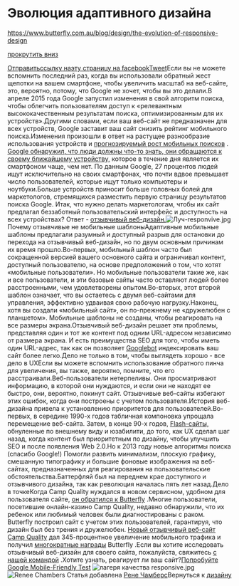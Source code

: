 # Эволюция адаптивного дизайна

https://www.butterfly.com.au/blog/design/the-evolution-of-responsive-design

[прокрутить вниз]()

[Отправить](mailto:?subject=I%20wanted%20you%20to%20see%20this%20site&body=Check%20out%20this%20site%20https://www.butterfly.com.au/blog/design/the-evolution-of-responsive-design)[ссылку на](javascript:void(0))[эту страницу на facebook](javascript:void(0))[Tweet](http://twitter.com/share?text=check%20it%20out%20this%20awesome%20blog%20&url=https://www.butterfly.com.au/blog/design/the-evolution-of-responsive-design)Если вы не можете вспомнить последний раз, когда вы использовали обратный жест щепотки на вашем смартфоне, чтобы увеличить масштаб на веб-сайте, это, вероятно, потому, что Google не хочет, чтобы вы это делали.В апреле 2015 года Google запустил изменения в свой алгоритм поиска, чтобы облегчить пользователям доступ к «релевантным высококачественным результатам поиска, оптимизированным для их устройств».Другими словами, если ваш веб-сайт не предназначен для всех устройств, Google заставит ваш сайт снизить рейтинг мобильного поиска.Изменения произошли в ответ на растущее разнообразие использования устройств и  [прогнозируемый рост мобильных поисков](http://searchengineland.com/its-official-google-says-more-searches-now-on-mobile-than-on-desktop-220369) . [Google обнаружил, что люди должны что-то знать, они обращаются к своему ближайшему устройству,](https://webmasters.googleblog.com/2015/02/finding-more-mobile-friendly-search.html)  которое в течение дня является их смартфоном чаще, чем нет. По данным Google, 27 процентов людей ищут исключительно на своих смартфонах, что почти вдвое превышает число пользователей, которые ищут только компьютеры и ноутбуки.Больше устройств приносит больше головных болей для маркетологов, стремящихся разместить первую страницу результатов поиска Google. Итак, что нужно делать маркетологам, чтобы их сайт предлагал беззаботный пользовательский интерфейс и доступность на всех устройствах? Ответ -  [отзывчивый веб-дизайн.](http://alistapart.com/article/responsive-web-design)![Луч-responvive.jpg](https://www.butterfly.com.au/sites/default/files/pictures/beam-responvive.jpg)Почему отзывчивые не мобильные шаблоныАдаптивные мобильные шаблоны предлагали разумный и доступный разрыв для остановки до перехода на отзывчивый веб-дизайн, но по двум основным причинам их время прошло.Во-первых, мобильный шаблон часто был сокращенной версией вашего основного сайта и ограничивал контент, доступный пользователю, на основе предположений о том, что хотят «мобильные пользователи». Но мобильные пользователи такие же, как и все пользователи, и эти базовые сайты часто оставляют людей более расстроенными, чем удовлетворены опытом.Во-вторых, этот второй шаблон означает, что вы остаетесь с двумя веб-сайтами для управления, эффективно удваивая свою рабочую нагрузку.Наконец, хотя вы создали «мобильный сайт», он по-прежнему не «дружелюбен с планшетом». Мобильные шаблоны не созданы, чтобы реагировать на все размеры экрана.Отзывчивый веб-дизайн решает эти проблемы, представляя один и тот же контент под одним URL-адресом независимо от размера экрана. И есть преимущества SEO для того, чтобы иметь один URL-адрес, так как он позволяет [Googlebot](https://support.google.com/webmasters/answer/182072?hl=en) индексировать ваш сайт более легко.Дело не только в том, чтобы выглядеть хорошо - все дело в UXЕсли вы можете вспомнить использование обратного пинча для увеличения, вы также, вероятно, помните, что его расстраивали.Веб-пользователи нетерпеливы. Они просматривают информацию, в которой они нуждаются, и если они не находят ее быстро, они, вероятно, покинут сайт. Отзывчивые веб-сайты избегают этих ошибок, когда они построены с учетом пользователя.История веб-дизайна привела к установлению приоритетов для пользователей.Во-первых, в середине 1990-х годов табличная компоновка упрощала перемещение веб-сайта. Затем, в конце 90-х годов, [Flash-сайты,](http://www.nrg.be/archived/) обнуленные по внешнему виду и юзабилити, до того, как UX сделал шаг назад, когда контент был приоритетным по дизайну, чтобы улучшить SEO и после появления Web 2.0.Но к 2013 году новые алгоритмы поиска (спасибо Google!) Помогли развить минимализм, плоскую графику, смешанную типографику и большие фоновые изображения на веб-сайтах, предназначенных для реагирования на пользовательские обстоятельства.Баттерфляй был на переднем крае доступного и отзывчивого дизайна, так как революция началась пять лет назад.Дело в точкеКогда Camp Quality нуждался в новом сервисном, 
удобном для пользователя сайте, [он обратился к Butterfly](https://www.butterfly.com.au/case-studies/camp-quality) .Многие пользователи, посетившие онлайн-казино Camp Quality, недавно обнаружили, что их ребенок или любимый человек были диагностированы с раком. Butterfly построил сайт с учетом этих пользователей, гарантируя, что дизайн был без трения и дружелюбен. [Новый отзывчивый веб-сайт Camp Quality](https://www.campquality.org.au/) дал 345-процентное увеличение мобильного трафика и получил [многократные награды](https://www.campquality.org.au/about-us/media-and-news/national/205-camp-qualitys-new-website-wins-silver-at-2015-melbourne-design-awards) Butterfly .Если вы хотите исследовать отзывчивый веб-дизайн для своего сайта, пожалуйста, свяжитесь [с нашей командой](https://www.butterfly.com.au/contact-us) .Хотите узнать, реагирует ли ваш сайт?[Попробуйте Google Mobile-Friendly Test](https://search.google.com/search-console/mobile-friendly?utm_source=mft&utm_medium=redirect&utm_campaign=mft-redirect) ![лагеря качества responsive.jpg](https://www.butterfly.com.au/sites/default/files/pictures/camp-quality-responsive.jpg)![Renee Chambers](https://www.butterfly.com.au/sites/default/files/pictures/2016-07/renee.png) Статья добавлена [Рене Чамберс](https://www.butterfly.com.au/blog/blogger/renee_chambers)Вернуться к [дизайну](https://www.butterfly.com.au/blog/design) 